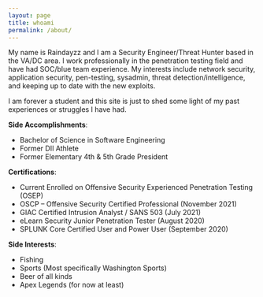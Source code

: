 ```yaml
---
layout: page
title: whoami
permalink: /about/
---
```


My name is Raindayzz and I am a Security Engineer/Threat Hunter based in the VA/DC area. I work professionally in the penetration testing field and have had SOC/blue team experience. My interests include network security, application security, pen-testing, sysadmin, threat detection/intelligence, and keeping up to date with the new exploits.


I am forever a student and this site is just to shed some light of my past experiences or struggles I have had. 


**Side Accomplishments**:
- Bachelor of Science in Software Engineering
- Former DII Athlete
- Former Elementary 4th & 5th Grade President


**Certifications**: 
- Current Enrolled on Offensive Security Experienced Penetration Testing (OSEP)
- OSCP – Offensive Security Certified Professional (November 2021)
- GIAC Certified Intrusion Analyst / SANS 503 (July 2021)
- eLearn Security Junior Penetration Tester (August 2020)
- SPLUNK Core Certified User and Power User (September 2020)

**Side Interests**:
- Fishing
- Sports (Most specifically Washington Sports)
- Beer of all kinds
- Apex Legends (for now at least)
